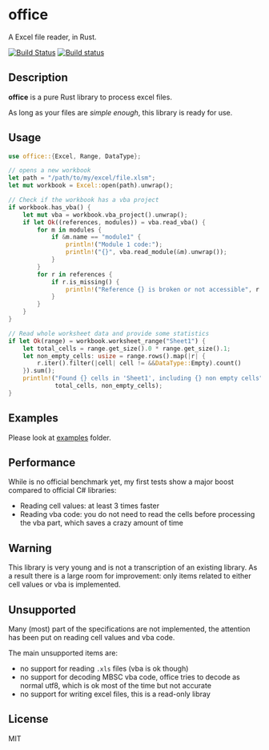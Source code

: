 # office

A Excel file reader, in Rust.

[![Build Status](https://travis-ci.org/tafia/office.svg?branch=master)](https://travis-ci.org/tafia/office)
[![Build status](https://ci.appveyor.com/api/projects/status/nqagdg5o9evq31qu/branch/master?svg=true)](https://ci.appveyor.com/project/tafia/office/branch/master)

## Description

**office** is a pure Rust library to process excel files. 

As long as your files are *simple enough*, this library is ready for use.

## Usage

```rust
use office::{Excel, Range, DataType};

// opens a new workbook
let path = "/path/to/my/excel/file.xlsm";
let mut workbook = Excel::open(path).unwrap();

// Check if the workbook has a vba project
if workbook.has_vba() {
    let mut vba = workbook.vba_project().unwrap();
    if let Ok((references, modules)) = vba.read_vba() {
        for m in modules {
            if &m.name == "module1" {
                println!("Module 1 code:");
                println!("{}", vba.read_module(&m).unwrap());
            }
        }
        for r in references {
            if r.is_missing() {
                println!("Reference {} is broken or not accessible", r.name);
            }
        }
    }
}

// Read whole worksheet data and provide some statistics
if let Ok(range) = workbook.worksheet_range("Sheet1") {
    let total_cells = range.get_size().0 * range.get_size().1;
    let non_empty_cells: usize = range.rows().map(|r| {
        r.iter().filter(|cell| cell != &&DataType::Empty).count()
    }).sum();
    println!("Found {} cells in 'Sheet1', including {} non empty cells",
             total_cells, non_empty_cells);
}
```

## Examples

Please look at [examples](https://github.com/tafia/office/tree/master/examples) folder.

## Performance

While is no official benchmark yet, my first tests show a major boost compared to official C# libraries:
- Reading cell values: at least 3 times faster
- Reading vba code: you do not need to read the cells before processing the vba part, which saves a crazy amount of time

## Warning

This library is very young and is not a transcription of an existing library.
As a result there is a large room for improvement: only items related to either cell values or vba is implemented.

## Unsupported

Many (most) part of the specifications are not implemented, the attention has been put on reading cell values and vba code.

The main unsupported items are:
- no support for reading `.xls` files (vba is ok though)
- no support for decoding MBSC vba code, office tries to decode as normal utf8, which is ok most of the time but not accurate
- no support for writing excel files, this is a read-only libray

## License

MIT
